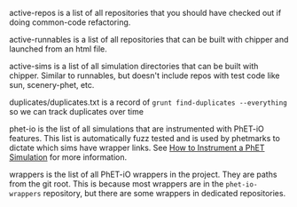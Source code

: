 active-repos is a list of all repositories that you should have checked out if doing common-code refactoring.

active-runnables is a list of all repositories that can be built with chipper and launched from an html file.

active-sims is a list of all simulation directories that can be built with chipper.  Similar to runnables, but doesn't 
    include repos with test code like sun, scenery-phet, etc.

duplicates/duplicates.txt is a record of `grunt find-duplicates --everything` so we can track duplicates over time

phet-io is the list of all simulations that are instrumented with PhET-iO features. This list is automatically fuzz
    tested and is used by phetmarks to dictate which sims have wrapper links. See 
    [How to Instrument a PhET Simulation](https://github.com/phetsims/phet-io/blob/master/doc/how-to-instrument-a-phet-simulation-for-phet-io.md)
    for more information.
    
wrappers is the list of all PhET-iO wrappers in the project. They are paths from the git root. This is because most
    wrappers are in the `phet-io-wrappers` repository, but there are some wrappers in dedicated repositories.